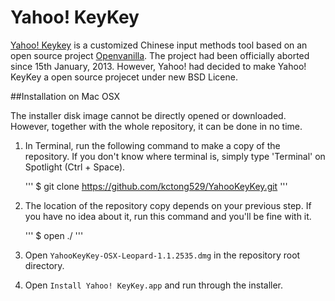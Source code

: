 Yahoo! KeyKey
===
[Yahoo! Keykey](http://tw.media.yahoo.com/keykey/) is a customized Chinese input methods tool based on an open source project [Openvanilla](http://openvanilla.org/). The project had been officially aborted since 15th January, 2013. However, Yahoo! had decided to make Yahoo! KeyKey a open source projecet under new BSD Licene.

##Installation on Mac OSX

The installer disk image cannot be directly opened or downloaded. However, together with the whole repository, it can be done in no time.

1. In Terminal, run the following command to make a copy of the repository. If you don't know where terminal is, simply type 'Terminal' on Spotlight (Ctrl + Space).
   
   '''
   $ git clone https://github.com/kctong529/YahooKeyKey.git
   '''

2. The location of the repository copy depends on your previous step. If you have no idea about it, run this command and you'll be fine with it.

   '''
   $ open ./
   '''

3. Open `YahooKeyKey-OSX-Leopard-1.1.2535.dmg` in the repository root directory.
4. Open `Install Yahoo! KeyKey.app` and run through the installer.